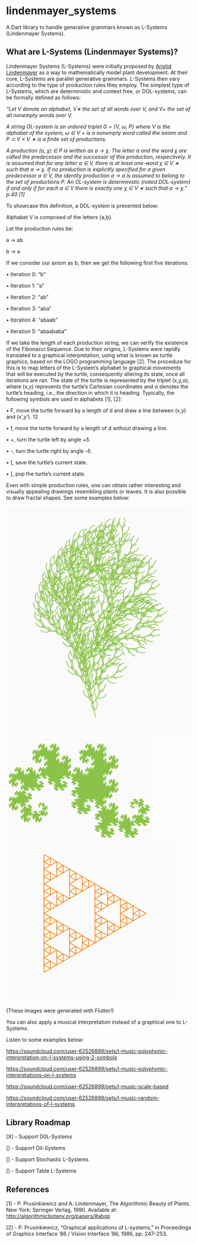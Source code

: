 # lindenmayer_systems

A Dart library to handle generative grammars known as L-Systems (Lindenmayer Systems).

## What are L-Systems (Lindenmayer Systems)?

Lindenmayer Systems (L-Systems) were initially proposed by [Aristid Lindenmayer](https://en.wikipedia.org/wiki/Aristid_Lindenmayer) as a way to
mathematically model plant development. At their core, L-Systems are parallel generative
grammars. L-Systems then vary according to the type of production rules they employ. The
simplest type of L-Systems, which are deterministic and context free, or DOL-systems, can be
formally defined as follows:

*“Let V denote an alphabet, V∗ the set of all words over V, and V+ the set of all nonempty
words over V.* 

*A string OL-system is an ordered triplet G = {V, ω, P} where V is the alphabet of the system, ω ∈ V + is a nonempty word called the axiom and P ⊂ V × V ∗ is a finite set of
productions.* 

*A production (a, χ) ∈ P is written as a → χ. The letter a and the word χ are called the predecessor and the successor of this production, respectively. It is assumed that for any letter a ∈ V, there is at least one-word χ ∈ V ∗ such that a → χ. If no production is explicitly specified for a given predecessor a ∈ V, the identity production a → a is assumed to belong to the set of productions P. An OL-system is deterministic (noted DOL-system) if and only if for each a ∈ V there is exactly one χ ∈ V ∗ such that a → χ.” p.40 [1]*


To showcase this definition, a DOL-system is presented below:

Alphabet V is comprised of the letters {a,b}.

Let the production rules be:

a → ab

b → a


If we consider our axiom as b, then we get the following first five iterations:

• Iteration 0: “b”

• Iteration 1: “a”

• Iteration 2: “ab”

• Iteration 3: “aba”

• Iteration 4: “abaab”

• Iteration 5: “abaababa”

If we take the length of each production string, we can verify the existence of the Fibonacci Sequence. Due to their origins, L-Systems were rapidly translated to a graphical interpretation, using what is known as turtle graphics, based on the LOGO programming language [2]. The procedure for this is to map letters of the L-System’s alphabet to graphical movements that will be executed by the turtle, consequently altering its state, once all iterations are ran. The state of the turtle is represented by the triplet (x,y,α), where (x,y) represents the turtle’s Cartesian coordinates and α denotes the turtle’s heading, i.e., the direction in which it is heading. Typically, the following symbols are used in alphabets [1], [2]:

• F, move the turtle forward by a length of d and draw a line between (x,y) and (x’,y’).
12

• f, move the turtle forward by a length of d without drawing a line.

• +, turn the turtle left by angle +δ.

• -, turn the turtle right by angle -δ.

• [, save the turtle’s current state.

• ], pop the turtle’s current state.

Even with simple production rules, one can obtain rather interesting and visually appealing drawings resembling plants or leaves. It is also possible to draw fractal shapes. See some examples below:

![Bush](readme_assets/bush.png)
![DragonCurveFractal](readme_assets/dragon_curve.png)
![SierpinskiTriangle](readme_assets/sierpinski_triangle.png)

(These images were generated with Flutter!)

You can also apply a musical interpretation instead of a graphical one to L-Systems.

Listen to some examples below:

https://soundcloud.com/user-62526899/sets/l-music-polyphonic-interpretation-on-l-systems-using-2-symbols

https://soundcloud.com/user-62526899/sets/l-music-polyphonic-interpretations-on-l-systems

https://soundcloud.com/user-62526899/sets/l-music-scale-based

https://soundcloud.com/user-62526899/sets/l-music-random-interpretations-of-l-systems

## Library Roadmap

[X] - Support D0L-Systems

[] - Support Dil-Systems

[] - Support Stochastic L-Systems

[] - Support Table L-Systems

## References

[1] - P. Prusinkiewicz and A. Lindenmayer, The Algorithmic Beauty of Plants. New York:
Springer Verlag, 1990. Available at: http://algorithmicbotany.org/papers/#abop

[2] - P. Prusinkiewicz, “Graphical applications of L-systems,” in Proceedings of Graphics
Interface ’86 / Vision Interface ’86, 1986, pp. 247–253.